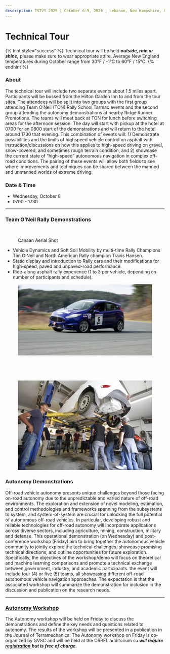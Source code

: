 ```yaml
---
description: ISTVS 2025 | October 6-9, 2025 | Lebanon, New Hampshire, USA
---
```


# Technical Tour

{% hint style="success" %}
Technical tour will be held _**outside, rain or shine,**_ please make sure to wear appropriate attire. Average New England temperatures during October range from 30°F / -1°C to 60°F / 15°C.
{% endhint %}

### About

The technical tour will include two separate events about 1.5 miles apart. Participants will be bussed from the Hilton Garden Inn to and from the tour sites. The attendees will be split into two groups with the first group attending Team O’Neil (TON) Rally School Tarmac events and the second group attending the autonomy demonstrations at nearby Ridge Runner Promotions. The teams will meet back at TON for lunch before switching areas for the afternoon session. The day will start with pickup at the hotel at 0700 for an 0800 start of the demonstrations and will return to the hotel around 1730 that evening. This combination of events will: 1) Demonstrate possibilities and the limits of highspeed vehicle control on asphalt with instruction/discussions on how this applies to high-speed driving on gravel, snow-covered, and sometimes rough terrain condition, and 2) showcase the current state of “high-speed” autonomous navigation in complex off-road conditions. The pairing of these events will allow both fields to see where improvements and techniques can be shared between the manned and unmanned worlds of extreme driving.

### Date & Time

* Wednesday, October 8
* 0700 - 1730

***

### Team O’Neil Rally Demonstrations

<figure><img src="../.gitbook/assets/Canaan Aerial Shot.png" alt=""><figcaption><p>Canaan Aerial Shot</p></figcaption></figure>

* Vehicle Dynamics and Soft Soil Mobility by multi-time Rally Champions Tim O’Neil and North American Rally champion Travis Hansen.
* Static display and introduction to Rally cars and their modifications for high-speed, paved and unpaved-road performance.
* Ride-along asphalt rally experience (1 to 3 per vehicle, depending on number of participants and schedule).

<figure><img src="../.gitbook/assets/FIESTA 1.jpg" alt=""><figcaption></figcaption></figure>

<div align="left"><figure><img src="../.gitbook/assets/IMG_2600.jpg" alt="" width="375"><figcaption></figcaption></figure> <figure><img src="../.gitbook/assets/IMG_2478.jpg" alt="" width="375"><figcaption></figcaption></figure></div>

<figure><img src="../.gitbook/assets/_MG_3960.JPG" alt=""><figcaption></figcaption></figure>

### Autonomy Demonstrations

Off-road vehicle autonomy presents unique challenges beyond those facing on-road autonomy due to the unpredictable and varied nature of off-road environments. The exploration and extension of novel modeling, estimation, and control methodologies and frameworks spanning from the subsystems to system, and system-of-system are crucial for unlocking the full potential of autonomous off-road vehicles. In particular, developing robust and reliable technologies for off-road autonomy will incorporate applications across diverse sectors, including agriculture, mining, construction, military and defense. This operational demonstration (on Wednesday) and post-conference workshop (Friday) aim to bring together the autonomous vehicle community to jointly explore the technical challenges, showcase promising technical directions, and outline opportunities for future exploration. Specifically, the objectives of the workshop/demo will focus on theoretical and machine learning comparisons and promote a technical exchange between government, industry, and academic participants. the event will include four (4) or five (5) teams, all showcasing different off-road autonomous vehicle navigation approaches. The expectation is that the associated workshop will summarize the demonstration for inclusion in the discussion and publication on the research needs.

***

### [Autonomy Workshop](post-conference-events.md#post-conference-autonomy-workshop) <a href="#autonomy-workshop" id="autonomy-workshop"></a>

The Autonomy workshop will be held on Friday to discuss the demonstrations and define the key needs and questions related to autonomy. The results of the workshop will be presented in a publication in the Journal of Terramechanics. The Autonomy workshop on Friday is co-organized by GVSC and will be held at the CRREL auditorium so _**will require**_ [_**registration**_ ](../registration.md)_**but is**_ _**free of charge.**_
